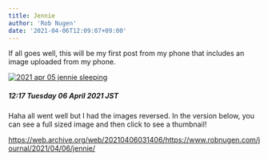 ```yaml
---
title: Jennie
author: 'Rob Nugen'
date: '2021-04-06T12:09:07+09:00'
---
```


If all goes well, this will be my first post from my phone that includes an image uploaded from my phone.

[![2021 apr 05 jennie sleeping](//b.robnugen.com/journal/2021/thumbs/2021_apr_05_jennie_sleeping.jpeg)](//b.robnugen.com/journal/2021/2021_apr_05_jennie_sleeping.jpeg)

##### 12:17 Tuesday 06 April 2021 JST

Haha all went well but I had the images reversed.  In the version below, you can see a full sized image and then click to see a thumbnail!

https://web.archive.org/web/20210406031406/https://www.robnugen.com/journal/2021/04/06/jennie/
